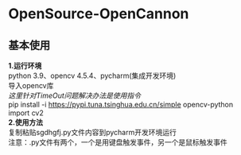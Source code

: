 # OpenSource-OpenCannon
## 基本使用
**1.运行环境**  
python 3.9、opencv 4.5.4、pycharm(集成开发环境)  
导入opencv库  
*这里针对TimeOut问题解决办法是使用指令*  
pip install -i https://pypi.tuna.tsinghua.edu.cn/simple opencv-python  
import cv2  
**2.使用方法**  
复制粘贴sgdhgfj.py文件内容到pycharm开发环境运行  
注意：.py文件有两个，一个是用键盘触发事件，另一个是鼠标触发事件
